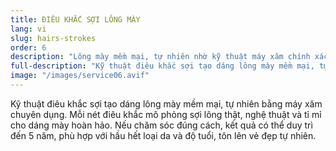 ```yaml
---
title: ĐIÊU KHẮC SỢI LÔNG MÀY
lang: vi
slug: hairs-strokes
order: 6
description: "Lông mày mềm mại, tự nhiên nhờ kỹ thuật máy xăm chính xác. Mỗi nét điêu khắc mô phỏng sợi lông thật, nghệ thuật và tỉ mỉ cho dáng mày hoàn hảo."
full-description: "Kỹ thuật điêu khắc sợi tạo dáng lông mày mềm mại, tự nhiên bằng máy xăm chuyên dụng. Mỗi nét điêu khắc mô phỏng sợi lông thật, nghệ thuật và tỉ mỉ cho dáng mày hoàn hảo. Nếu chăm sóc đúng cách, kết quả có thể duy trì đến 5 năm, phù hợp với hầu hết loại da và độ tuổi, tôn lên vẻ đẹp tự nhiên."
image: "/images/service06.avif"
---
```

Kỹ thuật điêu khắc sợi tạo dáng lông mày mềm mại, tự nhiên bằng máy xăm chuyên dụng. Mỗi nét điêu khắc mô phỏng sợi lông thật, nghệ thuật và tỉ mỉ cho dáng mày hoàn hảo. Nếu chăm sóc đúng cách, kết quả có thể duy trì đến 5 năm, phù hợp với hầu hết loại da và độ tuổi, tôn lên vẻ đẹp tự nhiên.